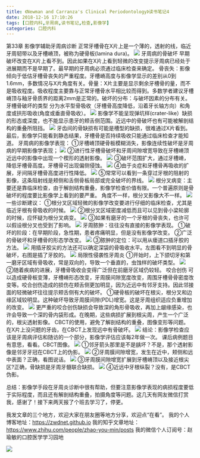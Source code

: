 ```yaml
---
title: 《Newman and Carranza's Clinical Periodontology》读书笔记4
date: 2018-12-16 17:10:26
tags: [口腔内科,牙周病,读书笔记,检查,影像学]
categories: 口腔内科
---
```

第33章 影像学辅助牙周病诊断
正常牙槽骨在X片上是一个薄的，透射的线，临近牙周韧带以及牙槽嵴顶，被称为硬骨板(lamina dura)。
![](https://zymblog-1258069789.cos.ap-chengdu.myqcloud.com/blog0062-lcyzbxbj04/01.jpg)
牙周病的骨破坏
早期破坏改变在X片上看不到。因此如果在X片上看到轻微的改变提示牙周病已经处于进展期而不是早期了。最早期的牙周病必须通过临床检查来确定。
骨丧失：影像倾向于低估牙槽骨丧失的严重程度。牙槽嵴高度与影像学显示的差别从0到1.6mm，多数情况与X片角度有关。骨量：X片主要是显示剩余牙槽骨的量，而不是吸收程度。吸收程度主要靠与正常牙槽骨水平相比较而得到。多数学者建议牙槽嵴顶与釉牙骨质界的距离2mm是正常的。破坏的分布：与破坏因素的分布有关。
牙槽骨破坏的类型
分为水平型骨吸收（牙槽骨高度降低，沿着牙长轴方向）和角度或拱形吸收(角度或垂直骨吸收）。
![](https://zymblog-1258069789.cos.ap-chengdu.myqcloud.com/blog0062-lcyzbxbj04/02.jpg)
影像学不能呈现弹坑样(crater-like）缺损的形态或深度，也不能显示患牙的颊舌侧范围。近远中的骨破坏也有可能被解剖结构的重叠所阻挡。
![](https://zymblog-1258069789.cos.ap-chengdu.myqcloud.com/blog0062-lcyzbxbj04/03.jpg)
牙齿间的骨缺损有可能是槽型的缺损，很难通过X片看到。
最后，影像学只能看到静态结果，牙槽骨是否持续吸收只能通过临床检查才能知道。
牙周病的影像学表现：
①牙槽嵴顶硬骨板模糊消失，影像连续性破坏是牙周病的早期影像学表现；
![](https://zymblog-1258069789.cos.ap-chengdu.myqcloud.com/blog0062-lcyzbxbj04/04.jpg)
②进行性牙槽骨破坏和牙周间隙增宽导致在牙槽嵴顶近远中的影像中出现一个楔形的透射影像。
![](https://zymblog-1258069789.cos.ap-chengdu.myqcloud.com/blog0062-lcyzbxbj04/05.jpg)
③破坏范围扩大，通过牙槽嵴，降低牙槽骨高度。牙槽骨可出现偏侧侵蚀。
![](https://zymblog-1258069789.cos.ap-chengdu.myqcloud.com/blog0062-lcyzbxbj04/06.jpg)
④由于炎症和牙槽骨再吸收的扩展，牙间隔牙槽骨高度进行性降低。
![](https://zymblog-1258069789.cos.ap-chengdu.myqcloud.com/blog0062-lcyzbxbj04/07.jpg)
⑤常常可以看到一条穿过牙根的阻射的影像，这条阻射线是颊侧和舌侧骨板局部或完全破坏的界线。
![](https://zymblog-1258069789.cos.ap-chengdu.myqcloud.com/blog0062-lcyzbxbj04/08.jpg)
根分叉病变：主要还是靠临床检查，由于解剖结构重叠，影像学检查价值有限。一个普遍原则是骨破坏的程度要比影像学上看到的要严重。
角度不一样，根分叉影像大不一样。
![](https://zymblog-1258069789.cos.ap-chengdu.myqcloud.com/blog0062-lcyzbxbj04/09.jpg)
一些诊断建议：
①根分叉区域轻微的影像学改变要进行仔细的临床检查，尤其是临近牙根有骨吸收的时候。
![](https://zymblog-1258069789.cos.ap-chengdu.myqcloud.com/blog0062-lcyzbxbj04/10.jpg)
②根分叉区域密度减低而且可以见到骨小梁轮廓的时候，应怀疑为根分叉病变。
![](https://zymblog-1258069789.cos.ap-chengdu.myqcloud.com/blog0062-lcyzbxbj04/11.jpg)
③如果有磨牙的一个牙根的骨丧失，也许可以假设根分叉也受到了影响。
![](https://zymblog-1258069789.cos.ap-chengdu.myqcloud.com/blog0062-lcyzbxbj04/12.jpg)
牙周脓肿：往往没有直接的影像学表现。
①破坏的阶段：在早期阶段，急性期，患者疼痛明显，但是没有影像学改变。
②广泛的骨破坏和牙槽骨的形态学改变。
![](https://zymblog-1258069789.cos.ap-chengdu.myqcloud.com/blog0062-lcyzbxbj04/13.jpg)
③脓肿的定位：可以用从瘘道口插牙胶的方法。
![](https://zymblog-1258069789.cos.ap-chengdu.myqcloud.com/blog0062-lcyzbxbj04/14.jpg)
用插牙胶尖的方法还可以确定深袋的骨吸收水平。左图看不到明显的骨破坏，右图是插了牙胶的。
![](https://zymblog-1258069789.cos.ap-chengdu.myqcloud.com/blog0062-lcyzbxbj04/15.jpg)
局限性侵袭性牙周炎
①开始时，上下颌切牙和第一磨牙区域有骨吸收，常是双向的，导致一个垂直的，虫蚀样的破坏类型。
![](https://zymblog-1258069789.cos.ap-chengdu.myqcloud.com/blog0062-lcyzbxbj04/16.jpg)
②随着疾病的进展，牙槽骨吸收会变得广泛但在前磨牙区域仍较轻。
咬合创伤
可以造成硬骨板变薄，牙槽嵴形态改变，牙周膜间隙宽度改变，周围牙槽骨骨密度改变等。咬合创伤造成的损伤在颊舌侧更加明显，因为近远中有邻牙支持。因此邻接面的轻微破坏往往提示颊舌侧有大的破坏。
①硬骨板的破坏在根尖，根分叉和边缘区域较明显。这种破坏导致牙周膜间隙(PDL)增宽。这是牙周组织适应负重增加的改变。
![](https://zymblog-1258069789.cos.ap-chengdu.myqcloud.com/blog0062-lcyzbxbj04/17.jpg)
更严重的咬合创伤缺损会导致深的角形骨吸收，再加上龈缘感染，也许会导致一个深的骨内袋形成。在晚期，这些病损扩展到根尖周，产生一个广泛的，根尖透射影像。
CBCT的使用，避免了解剖结构的重叠，图像变形等问题。
在X片上没问题的牙齿，在CBCT上发现远中有骨破坏。
![](https://zymblog-1258069789.cos.ap-chengdu.myqcloud.com/blog0062-lcyzbxbj04/18.jpg)
结论：影像学检查应该是牙周病评估和随访的一个部分，影像学评估应该每2年做一次。
课后病例题目有意思，看看。CBCT图像。
![](https://zymblog-1258069789.cos.ap-chengdu.myqcloud.com/blog0062-lcyzbxbj04/19.jpg)
①邻牙箭头那里是不是龋坏？不是，那个透射影像是邻牙牙冠在CBCT上的伪影。
![](https://zymblog-1258069789.cos.ap-chengdu.myqcloud.com/blog0062-lcyzbxbj04/20.jpg)
②牙周膜间隙增宽，发生在近中，颊侧和远中表面？正确，看图说话。
![](https://zymblog-1258069789.cos.ap-chengdu.myqcloud.com/blog0062-lcyzbxbj04/21.jpg)
③牙周膜间隙增宽扩展到牙槽嵴顶以及接近根尖区?正确，骨缺损是牙周牙髓联合缺损。
![](https://zymblog-1258069789.cos.ap-chengdu.myqcloud.com/blog0062-lcyzbxbj04/22.jpg)
④近远中牙根纵裂？没有，是CBCT伪影。

总结：影像学手段在牙周炎诊断中很有帮助，但要注意影像学表现的病损程度要低于实际程度，而且还有解剖结构重叠，拍摄角度等问题。这几天有网友微信打赏我，感谢了！接下来两天报了个班去学习了，停更。







我发文章的三个地方，欢迎大家在朋友圈等地方分享，欢迎点“在看”。
我的个人博客地址：https://zwdnet.github.io
我的知乎文章地址： https://www.zhihu.com/people/zhao-you-min/posts
我的微信个人订阅号：赵瑜敏的口腔医学学习园地

![](https://zymblog-1258069789.cos.ap-chengdu.myqcloud.com/other/wx.jpg)